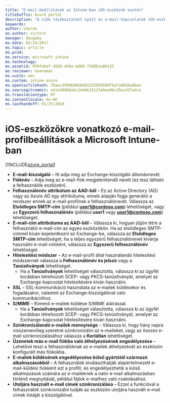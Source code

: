 ```yaml
---
title: "E-mail-beállítások az Intune-ban iOS-eszközök esetén"
titleSuffix: Azure portal
description: "A cikk tájékoztatást nyújt az e-mail-kapcsolatok iOS-eszközökön való konfigurálásához használható Intune-beállításokról."
keywords: 
author: vhorne
ms.author: victorh
manager: dougeby
ms.date: 02/24/2017
ms.topic: article
ms.prod: 
ms.service: microsoft-intune
ms.technology: 
ms.assetid: 9f0fa6af-3669-439a-bd0d-75d8b1a0b135
ms.reviewer: heenamac
ms.suite: ems
ms.custom: intune-azure
ms.openlocfilehash: 7baec2990b9020e8125395b589fba7a965ba86ee
ms.sourcegitcommit: a41ad9988a8c14e6b15123a9ea9bc29ac437a4ce
ms.translationtype: HT
ms.contentlocale: hu-HU
ms.lasthandoff: 01/25/2018
---
```

# <a name="email-profile-settings-for-ios-devices-in-microsoft-intune"></a>iOS-eszközökre vonatkozó e-mail-profilbeállítások a Microsoft Intune-ban

[!INCLUDE[azure_portal](./includes/azure_portal.md)]



- **E-mail-kiszolgáló** – Itt adja meg az Exchange-kiszolgáló állomásnevét.
- **Fióknév** – Adja meg az e-mail-fiók megjelenítendő nevét (ez lesz látható a felhasználók eszközén).
- **Felhasználónév attribútum az AAD-ből** – Ez az Active Directory (AD) vagy az Azure AD egy attribútuma, ennek alapján fogja generálni a rendszer ennek az e-mail-profilnak a felhasználónevét. Válassza az **Elsődleges SMTP-cím** (például **user1@contoso.com**) lehetőséget, vagy az **Egyszerű felhasználónév** (például **user1** vagy **user1@contoso.com**) lehetőséget.
- **E-mail-cím attribútuma az AAD-ből** – Válassza ki, hogyan jöjjön létre a felhasználói e-mail-cím az egyes eszközökön. Ha az elsődleges SMTP-címmel kíván bejelentkezni az Exchange-be, válassza az **Elsődleges SMTP-cím** lehetőséget; ha a teljes egyszerű felhasználónevet kívánja használni e-mail-címként, válassza az **Egyszerű felhasználónév** lehetőséget.
- **Hitelesítési módszer** – Az e-mail-profil által használandó hitelesítési módszernek válassza a **Felhasználónév és jelszó** vagy a **Tanúsítványok** lehetőséget.
    - Ha a **Tanúsítványok** lehetőséget választotta, válassza ki az ügyfél korábban létrehozott SCEP- vagy PKCS-tanúsítványát, amelyet az Exchange-kapcsolat hitelesítésére kíván használni.
- **SSL** – SSL-kommunikáció használata az e-mailek küldésekor és fogadásakor, valamint az Exchange-kiszolgálóval való kommunikációhoz.
- **S/MIME** – Kimenő e-mailek küldése S/MIME aláírással.
    - Ha a **Tanúsítványok** lehetőséget választotta, válassza ki az ügyfél korábban létrehozott SCEP- vagy PKCS-tanúsítványát, amelyet az Exchange-kapcsolat hitelesítésére kíván használni.
- **Szinkronizálandó e-mailek mennyisége** – Válassza ki, hogy hány napra visszamenőleg szeretné szinkronizálni az e-maileket, vagy az összes e-mail szinkronizálásához válassza a **Korlátlan** lehetőséget.
- **Üzenetek más e-mail fiókba való áthelyezésének engedélyezése** – Lehetővé teszi a felhasználóknak az e-mailek áthelyezését az eszközön konfigurált más fiókokba.
- **E-mailek küldésének engedélyezése külső gyártótól származó alkalmazásokból** – A felhasználók kiválaszthatják alapértelmezett e-mail-küldési fiókként ezt a profilt, és engedélyezhetik a külső alkalmazások számára az e-maileknek a natív e-mail alkalmazásban történő megnyitását, például fájlok e-mailhez való csatolásához.
- **Utoljára használt e-mail címek szinkronizálása** – Ezzel a funkcióval a felhasználók szinkronizálni tudják az eszközön utoljára használt e-mail címek listáját a kiszolgálóval.
